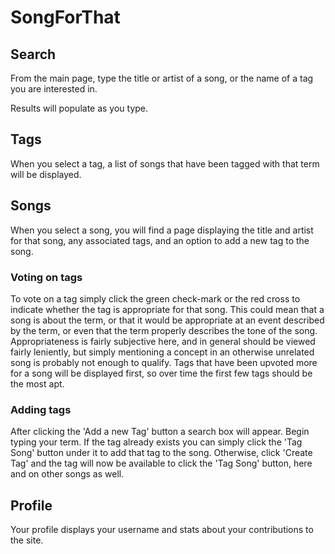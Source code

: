 # SongForThat

## Search

From the main page, type the title or artist of a song, or the name of a tag you are interested in.

Results will populate as you type.

## Tags

When you select a tag, a list of songs that have been tagged with that term will be displayed.

## Songs

When you select a song, you will find a page displaying the title and artist for that song, any associated tags, and an option to add a new tag to the song.

### Voting on tags

To vote on a tag simply click the green check-mark or the red cross to indicate whether the tag is appropriate for that song. This could mean that a song is about the term, or that it would be appropriate at an event described by the term, or even that the term properly describes the tone of the song. Appropriateness is fairly subjective here, and in general should be viewed fairly leniently, but simply mentioning a concept in an otherwise unrelated song is probably not enough to qualify.
Tags that have been upvoted more for a song will be displayed first, so over time the first few tags should be the most apt.

### Adding tags

After clicking the 'Add a new Tag' button a search box will appear. Begin typing your term. If the tag already exists you can simply click the 'Tag Song' button under it to add that tag to the song. Otherwise, click 'Create Tag' and the tag will now be available to click the 'Tag Song' button, here and on other songs as well.

## Profile

Your profile displays your username and stats about your contributions to the site.
